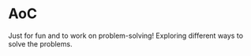 # AoC

Just for fun and to work on problem-solving!
Exploring different ways to solve the problems.
